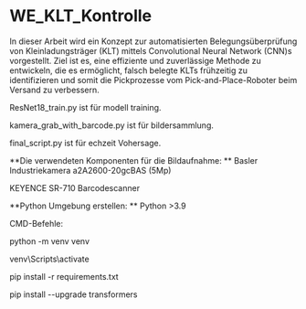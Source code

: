 # WE_KLT_Kontrolle
In dieser Arbeit wird ein Konzept zur automatisierten Belegungsüberprüfung von Kleinladungsträger (KLT) mittels Convolutional Neural Network (CNN)s vorgestellt. 
Ziel ist es, eine effiziente und zuverlässige Methode zu entwickeln, die es ermöglicht, falsch belegte KLTs frühzeitig zu identifizieren und somit die Pickprozesse vom Pick-and-Place-Roboter beim Versand zu verbessern.


ResNet18_train.py ist für modell training.

kamera_grab_with_barcode.py ist für bildersammlung.

final_script.py ist für echzeit Vohersage.

**Die verwendeten Komponenten für die Bildaufnahme:
**
Basler Industriekamera a2A2600-20gcBAS (5Mp)

KEYENCE SR-710 Barcodescanner



**Python Umgebung erstellen:
**
Python >3.9

CMD-Befehle:

python -m venv venv

venv\Scripts\activate

pip install -r requirements.txt

pip install --upgrade transformers


